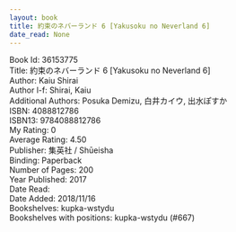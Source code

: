 ```yaml
---
layout: book
title: 約束のネバーランド 6 [Yakusoku no Neverland 6]
date_read: None
---
```


Book Id: 36153775<br />
Title: 約束のネバーランド 6 [Yakusoku no Neverland 6]<br />
Author: Kaiu Shirai<br />
Author l-f: Shirai, Kaiu<br />
Additional Authors: Posuka Demizu, 白井カイウ, 出水ぽすか<br />
ISBN: 4088812786<br />
ISBN13: 9784088812786<br />
My Rating: 0<br />
Average Rating: 4.50<br />
Publisher: 集英社 / Shūeisha<br />
Binding: Paperback<br />
Number of Pages: 200<br />
Year Published: 2017<br />
Date Read: <br />
Date Added: 2018/11/16<br />
Bookshelves: kupka-wstydu<br />
Bookshelves with positions: kupka-wstydu (#667)<br />


